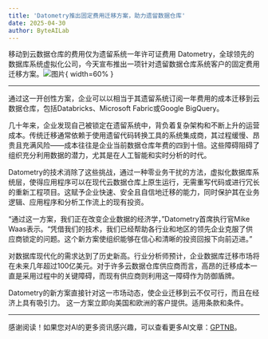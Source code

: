 ```yaml
---
title: 'Datometry推出固定费用迁移方案，助力遗留数据仓库'
date: 2025-04-30
author: ByteAILab
---
```


移动到云数据仓库的费用仅为遗留系统一年许可证费用
Datometry，全球领先的数据库系统虚拟化公司，今天宣布推出一项针对遗留数据仓库系统客户的固定费用迁移方案。![图片](https://ai-techpark.com/wp-content/uploads/Datometry-Intro.jpg){ width=60% }

---
通过这一开创性方案，企业可以以相当于其遗留系统订阅一年费用的成本迁移到云数据仓库，包括Databricks、Microsoft Fabric或Google BigQuery。

几十年来，企业发现自己被锁定在遗留系统中，背负着复杂架构和不断上升的运营成本。传统迁移通常依赖于使用遗留代码转换工具的系统集成商，其过程缓慢、昂贵且充满风险——成本往往是企业当前数据仓库年费的四到十倍。这些障碍阻碍了组织充分利用数据的潜力，尤其是在人工智能和实时分析的时代。

Datometry的技术消除了这些挑战，通过一种零业务干扰的方法，虚拟化数据库系统层，使得应用程序可以在现代云数据仓库上原生运行，无需重写代码或进行冗长的重新工程项目。这赋予企业快速、安全且自信地迁移的能力，同时保护其在业务逻辑、应用程序和分析工作流上的现有投资。

“通过这一方案，我们正在改变企业数据的经济学，”Datometry首席执行官Mike Waas表示。“凭借我们的技术，我们已经帮助各行业和地区的领先企业克服了供应商锁定的问题。这个新方案使组织能够在信心和清晰的投资回报下向前迈进。”

对数据库现代化的需求达到了历史新高。行业分析师预计，企业数据库迁移市场将在未来几年超过100亿美元。对于许多云数据仓库供应商而言，高昂的迁移成本一直是采用过程中的关键障碍，而现有供应商则利用这一障碍作为防御盾牌。

Datometry的新方案直接针对这一市场动态，使企业迁移到云不仅可行，而且在经济上具有吸引力。
这一方案立即向美国和欧洲的客户提供。适用条款和条件。

---
感谢阅读！如果您对AI的更多资讯感兴趣，可以查看更多AI文章：[GPTNB](https://gptnb.com)。